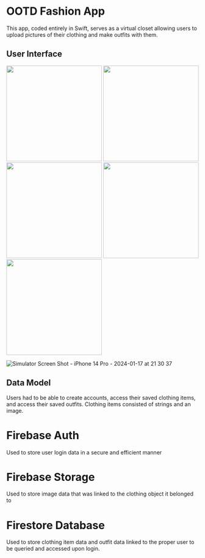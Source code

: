 # OOTD Fashion App

This app, coded entirely in Swift, serves as a virtual closet allowing users to upload pictures of their clothing and make outfits with them.

## User Interface
<img src="https://github.com/kyshu11027/OOTD/assets/96274909/f8cfd43a-a911-4393-ad13-59800191f831" width="250">
<img src="![Simulator Screen Shot - iPhone 14 Pro - 2024-01-17 at 21 30 37](https://github.com/kyshu11027/OOTD/assets/96274909/d689343a-20c5-431b-aa9d-e15482d925b1)" width="250">
<img src="https://github.com/kyshu11027/OOTD/assets/96274909/f8cfd43a-a911-4393-ad13-59800191f831" width="250">
<img src="https://github.com/kyshu11027/OOTD/assets/96274909/f8cfd43a-a911-4393-ad13-59800191f831" width="250">
<img src="https://github.com/kyshu11027/OOTD/assets/96274909/f8cfd43a-a911-4393-ad13-59800191f831" width="250">

![Simulator Screen Shot - iPhone 14 Pro - 2024-01-17 at 21 30 37](https://github.com/kyshu11027/OOTD/assets/96274909/d689343a-20c5-431b-aa9d-e15482d925b1)



## Data Model
Users had to be able to create accounts, access their saved clothing items, and access their saved outfits. Clothing items consisted of strings and an image.

# Firebase Auth
Used to store user login data in a secure and efficient manner

# Firebase Storage
Used to store image data that was linked to the clothing object it belonged to

# Firestore Database
Used to store clothing item data and outfit data linked to the proper user to be queried and accessed upon login.
